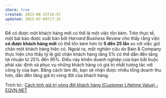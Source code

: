 ```yaml
---
share: true
created: 2023-06-25T16:57
updated: 2025-07-09T17:32
---
```

Để có được một khách hàng mới có thể là một việc tốn kém. Trên thực tế, một bài báo được xuất bản bởi _Harvard Business Review cho_ thấy rằng việc **có được khách hàng mới** có thể tốn kém hơn từ **5 đến 25 lần** so với việc giữ chân một khách hàng hiện có. Ngoài ra, một nghiên cứu do Bain & Company thực hiện cho thấy tỷ lệ giữ chân khách hàng tăng 5% có thể dẫn đến tăng lợi nhuận từ 25% đến 95%. Điều này khiến doanh nghiệp của bạn bắt buộc phải xác định và phục vụ những khách hàng có giá trị nhất tương tác với công ty của bạn. Bằng cách làm đó, bạn sẽ nhận được nhiều tổng doanh thu hơn, dẫn đến tăng giá trị vòng đời của khách hàng.

Trích từ:: [Cách tính giá trị vòng đời khách hàng (Customer Lifetime Value) - EQVN.NET](https://eqvn.net/cach-tinh-gia-tri-vong-doi-khach-hang-customer-lifetime-value/)
